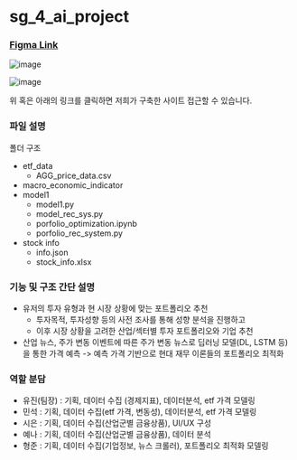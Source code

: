 # sg_4_ai_project

### [Figma Link](https://www.figma.com/proto/IozltLTK1Skj0A17p89FNC/ai-%EA%B8%88%EC%9C%B5-%ED%8F%AC%ED%8A%B8%ED%8F%B4%EB%A6%AC%EC%98%A4_%EC%9B%B9%EC%82%AC%EC%9D%B4%ED%8A%B8?node-id=2-2&t=14Dhk2dbmaQ9Pzbg-1&scaling=scale-down-width&page-id=0%3A1)
![image](https://github.com/peggy330/sg_4_ai_project/assets/44740259/8f172e1b-2ed3-46e1-a689-11c2ed27ea9d)

![image](https://github.com/peggy330/sg_4_ai_project/assets/44740259/2f919801-2df7-4ba3-8a93-295847013399)

위 혹은 아래의 링크를 클릭하면 저희가 구축한 사이트 접근할 수 있습니다.

### 파일 설명

폴더 구조
- etf_data
  - AGG_price_data.csv
- macro_economic_indicator
- model1
  - model1.py
  - model_rec_sys.py
  - porfolio_optimization.ipynb
  - porfolio_rec_system.py
- stock info
  - info.json
  - stock_info.xlsx

### 기능 및 구조 간단 설명
- 유저의 투자 유형과 현 시장 상황에 맞는 포트폴리오 추천
  - 투자목적, 투자성향 등의 사전 조사를 통해 성향 분석을 진행하고
  - 이후 시장 상황을 고려한 산업/섹터별 투자 포트폴리오와 기업 추천
- 산업 뉴스, 주가 변동 이벤트에 따른 주가 변동 뉴스로 딥러닝 모델(DL, LSTM 등)을 통한 가격 예측 -> 예측 가격 기반으로 현대 재무 이론들의 포트폴리오 최적화

### 역할 분담
- 유진(팀장) : 기획, 데이터 수집 (경제지표), 데이터분석, etf 가격 모델링
- 민석 : 기획, 데이터 수집(etf 가격, 변동성), 데이터분석, etf 가격 모델링
- 시은 : 기획, 데이터 수집(산업군별 금융상품), UI/UX 구성
- 예나 : 기획, 데이터 수집(산업군별 금융상품), 데이터 분석
- 형준 : 기획, 데이터 수집(기업정보, 뉴스 크롤러), 포트폴리오 최적화 모델링

